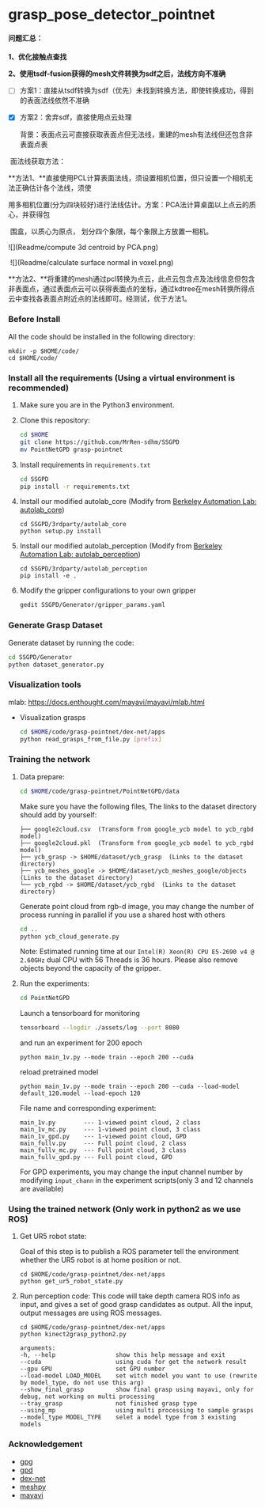 # **grasp_pose_detector_pointnet**

#### 问题汇总：

**1、优化接触点查找**

**2、使用tsdf-fusion获得的mesh文件转换为sdf之后，法线方向不准确**

- [ ] 方案1：直接从tsdf转换为sdf（优先）未找到转换方法，即使转换成功，得到的表面法线依然不准确


- [x] 方案2：舍弃sdf，直接使用点云处理

  	背景：表面点云可直接获取表面点但无法线，重建的mesh有法线但还包含非表面点表

​	面法线获取方法：  ​	

​	**方法1、**直接使用PCL计算表面法线，须设置相机位置，但只设置一个相机无法正确估计各个法线，须使	


  ​		      用多相机位置(分为四块较好)进行法线估计。方案：PCA法计算桌面以上点云的质心，并获得包

  ​		      围盒，以质心为原点， 划分四个象限，每个象限上方放置一相机。

  ![](Readme/compute 3d centroid by PCA.png)

  ​	![](Readme/calculate surface normal in voxel.png)

  ​	**方法2、**将重建的mesh通过pcl转换为点云，此点云包含点及法线信息但包含非表面点，通过表面点云可以获得表面点的坐标，通过kdtree在mesh转换所得点云中查找各表面点附近点的法线即可。经测试，优于方法1。



### Before Install

All the code should be installed in the following directory:
```
mkdir -p $HOME/code/
cd $HOME/code/
```
### Install all the requirements (Using a virtual environment is recommended)
1. Make sure you are  in the Python3 environment.

1. Clone this repository:
    ```bash
    cd $HOME
    git clone https://github.com/MrRen-sdhm/SSGPD
    mv PointNetGPD grasp-pointnet
    ```

1. Install requirements in `requirements.txt`
    ```bash
    cd SSGPD
    pip install -r requirements.txt
    ```

1. Install our modified autolab_core (Modify from [Berkeley Automation Lab: autolab_core](https://github.com/BerkeleyAutomation/autolab_core.git))

    ```
    cd SSGPD/3rdparty/autolab_core
    python setup.py install
    ```

1. Install our modified autolab_perception (Modify from [Berkeley Automation Lab: autolab_perception](https://github.com/BerkeleyAutomation/perception.git))

    ```
    cd SSGPD/3rdparty/autolab_perception
    pip install -e .
    ```

1. Modify the gripper configurations to your own gripper

    ```bash
    gedit SSGPD/Generator/gripper_params.yaml
    ```


### Generate Grasp Dataset

Generate dataset by running the code:

```bash
cd SSGPD/Generator
python dataset_generator.py
```
### Visualization tools

  mlab: https://docs.enthought.com/mayavi/mayavi/mlab.html

- Visualization grasps
    ```bash
    cd $HOME/code/grasp-pointnet/dex-net/apps
    python read_grasps_from_file.py [prefix]
    ```

### Training the network
1. Data prepare:
    ```bash
    cd $HOME/code/grasp-pointnet/PointNetGPD/data
    ```

    Make sure you have the following files, The links to the dataset directory should add by yourself:
    ```
    ├── google2cloud.csv  (Transform from google_ycb model to ycb_rgbd model)
    ├── google2cloud.pkl  (Transform from google_ycb model to ycb_rgbd model)
    ├── ycb_grasp -> $HOME/dataset/ycb_grasp  (Links to the dataset directory)
    ├── ycb_meshes_google -> $HOME/dataset/ycb_meshes_google/objects  (Links to the dataset directory)
    └── ycb_rgbd -> $HOME/dataset/ycb_rgbd  (Links to the dataset directory)
    ```

    Generate point cloud from rgb-d image, you may change the number of process running in parallel if you use a shared host with others
    ```bash
    cd ..
    python ycb_cloud_generate.py
    ```
    Note: Estimated running time at our `Intel(R) Xeon(R) CPU E5-2690 v4 @ 2.60GHz` dual CPU with 56 Threads is 36 hours. Please also remove objects beyond the capacity of the gripper.

1. Run the experiments:
    ```bash
    cd PointNetGPD
    ```

    Launch a tensorboard for monitoring
    ```bash
    tensorboard --logdir ./assets/log --port 8080
    ```

    and run an experiment for 200 epoch
    ```
    python main_1v.py --mode train --epoch 200 --cuda
    ```

    reload pretrained model

    ```
    python main_1v.py --mode train --epoch 200 --cuda --load-model default_120.model --load-epoch 120
    ```

    File name and corresponding experiment:

    ```
    main_1v.py        --- 1-viewed point cloud, 2 class
    main_1v_mc.py     --- 1-viewed point cloud, 3 class
    main_1v_gpd.py    --- 1-viewed point cloud, GPD
    main_fullv.py     --- Full point cloud, 2 class
    main_fullv_mc.py  --- Full point cloud, 3 class
    main_fullv_gpd.py --- Full point cloud, GPD
    ```

    For GPD experiments, you may change the input channel number by modifying `input_chann` in the experiment scripts(only 3 and 12 channels are available)

### Using the trained network (Only work in python2 as we use ROS)

1. Get UR5 robot state:

    Goal of this step is to publish a ROS parameter tell the environment whether the UR5 robot is at home position or not.
    ```
    cd $HOME/code/grasp-pointnet/dex-net/apps
    python get_ur5_robot_state.py
    ```
2. Run perception code:
    This code will take depth camera ROS info as input, and gives a set of good grasp candidates as output.
    All the input, output messages are using ROS messages.
    ```
    cd $HOME/code/grasp-pointnet/dex-net/apps
    python kinect2grasp_python2.py

    arguments:
    -h, --help                 show this help message and exit
    --cuda                     using cuda for get the network result
    --gpu GPU                  set GPU number
    --load-model LOAD_MODEL    set witch model you want to use (rewrite by model_type, do not use this arg)
    --show_final_grasp         show final grasp using mayavi, only for debug, not working on multi processing
    --tray_grasp               not finished grasp type
    --using_mp                 using multi processing to sample grasps
    --model_type MODEL_TYPE    selet a model type from 3 existing models
    ```

### Acknowledgement
- [gpg](https://github.com/atenpas/gpg)
- [gpd](https://github.com/atenpas/gpd)
- [dex-net](https://github.com/BerkeleyAutomation/dex-net)
- [meshpy](https://github.com/BerkeleyAutomation/meshpy)
- [mayavi](https://github.com/enthought/mayavi)

